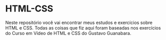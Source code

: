 # HTML-CSS
Neste repositório você vai encontrar meus estudos e exercícios sobre HTML e CSS. Todas as coisas que fiz aqui foram baseadas nos exercícios do Curso em Vídeo de HTML e CSS do Gustavo Guanabara.
